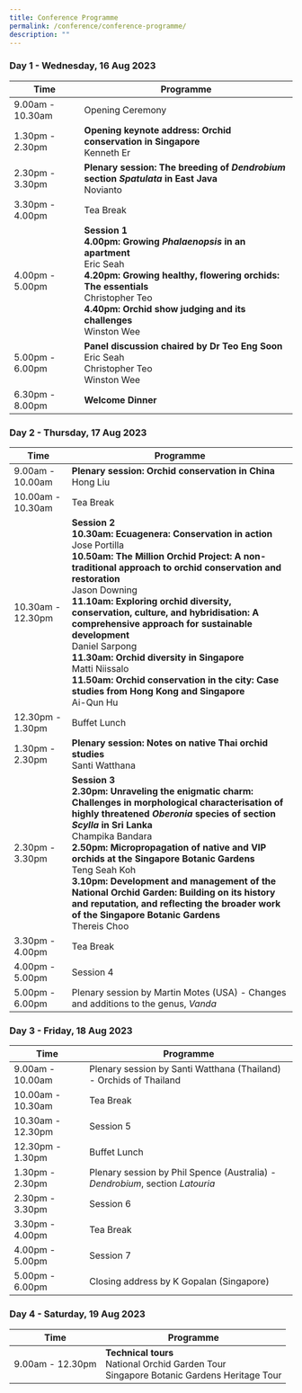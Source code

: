 ```yaml
---
title: Conference Programme
permalink: /conference/conference-programme/
description: ""
---
```

### Day 1 - Wednesday, 16 Aug 2023

| Time  | Programme | 
| -------- | -------- | 
| 9.00am - 10.30am     | Opening Ceremony    | 
| 1.30pm - 2.30pm     | **Opening keynote address: Orchid conservation in Singapore** <br> Kenneth Er| 
| 2.30pm - 3.30pm     | **Plenary session: The breeding of** ***Dendrobium*** **section** ***Spatulata*** **in East Java** <br> Novianto | 
| 3.30pm - 4.00pm     | Tea Break | 
| 4.00pm - 5.00pm     | **Session 1** <br> **4.00pm:** **Growing** ***Phalaenopsis*** **in an apartment** <br> Eric Seah <br> **4.20pm:** **Growing healthy, flowering orchids: The essentials** <br> Christopher Teo <br>**4.40pm:  Orchid show judging and its challenges** <br> Winston Wee | 
| 5.00pm - 6.00pm     | **Panel discussion chaired by Dr Teo Eng Soon** <br> Eric Seah <br> Christopher Teo <br> Winston Wee |
| 6.30pm - 8.00pm     | **Welcome Dinner** |


### Day 2 - Thursday, 17 Aug 2023

| Time  | Programme | 
| -------- | -------- | 
| 9.00am - 10.00am | **Plenary session: Orchid conservation in China** <br> Hong Liu| 
| 10.00am - 10.30am | Tea Break | 
| 10.30am - 12.30pm     | **Session 2** <br> **10.30am: Ecuagenera: Conservation in action** <br> Jose Portilla <br> **10.50am: The Million Orchid Project: A non-traditional approach to orchid conservation and restoration** <br> Jason Downing <br> **11.10am:** **Exploring orchid diversity, conservation, culture, and hybridisation: A comprehensive approach for sustainable development**<br> Daniel Sarpong <br> **11.30am: Orchid diversity in Singapore** <br> Matti Niissalo <br> **11.50am:** **Orchid conservation in the city: Case studies from Hong Kong and Singapore** <br> Ai-Qun Hu | 
| 12.30pm - 1.30pm     | Buffet Lunch | 
| 1.30pm - 2.30pm     | **Plenary session: Notes on native Thai orchid studies** <br> Santi Watthana| 
| 2.30pm - 3.30pm     | **Session 3** <br> **2.30pm:** **Unraveling the enigmatic charm: Challenges in morphological characterisation of highly threatened *Oberonia* species of section *Scylla* in Sri Lanka** <br> Champika Bandara <br> **2.50pm: Micropropagation of native and VIP orchids at the Singapore Botanic Gardens** <br> Teng Seah Koh <br> **3.10pm: Development and management of the National Orchid Garden: Building on its history and reputation, and reflecting the broader work of the Singapore Botanic Gardens** <br> Thereis Choo | 
| 3.30pm - 4.00pm     | Tea Break | 
| 4.00pm - 5.00pm     | Session 4 | 
| 5.00pm - 6.00pm     | Plenary session by Martin Motes (USA) - Changes and additions to the genus, *Vanda* |



### Day 3 - Friday, 18 Aug 2023

| Time  | Programme | 
| -------- | -------- | 
| 9.00am - 10.00am | Plenary session by Santi Watthana (Thailand) - Orchids of Thailand| 
| 10.00am - 10.30am | Tea Break | 
| 10.30am - 12.30pm     | Session 5 | 
| 12.30pm - 1.30pm     | Buffet Lunch | 
| 1.30pm - 2.30pm     | Plenary session by Phil Spence (Australia) - *Dendrobium*, section *Latouria* | 
| 2.30pm - 3.30pm     | Session 6 | 
| 3.30pm - 4.00pm     | Tea Break | 
| 4.00pm - 5.00pm     | Session 7 | 
| 5.00pm - 6.00pm     | Closing address by K Gopalan (Singapore) |

### Day 4 - Saturday, 19 Aug 2023


| Time | Programme |
| -------- | -------- | 
| 9.00am - 12.30pm  | **Technical tours** <br> National Orchid Garden Tour <br> Singapore Botanic Gardens Heritage Tour   |
